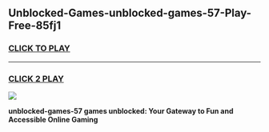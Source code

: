 
## Unblocked-Games-unblocked-games-57-Play-Free-85fj1
<h3>
<a href="https://premium76.site?title=unblocked-games-57&ref=17A">CLICK TO PLAY</a></h3>
<hr>

<h3>
<a href="https://premium76.site?title=unblocked-games-57&ref=17A">CLICK 2 PLAY</a>
  
</h3>

<a href="https://premium76.site?title=unblocked-games-57&ref=17A"><img src="https://clearcache.store/games.png"></a>


**unblocked-games-57 games unblocked: Your Gateway to Fun and Accessible Online Gaming**
